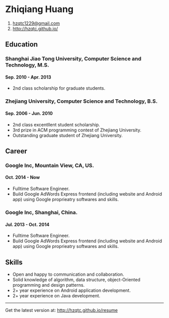 # Zhiqiang Huang

1. <hzqtc1229@gmail.com>
2. <http://hzqtc.github.io/>

## Education

### Shanghai Jiao Tong University, Computer Science and Technology, M.S.
#### Sep. 2010 - Apr. 2013

* 2nd class scholarship for graduate students.

### Zhejiang University, Computer Science and Technology, B.S.
#### Sep. 2006 - Jun. 2010

* 2nd class excentllent student scholarship.
* 3rd prize in ACM programming contest of Zhejiang University.
* Outstanding graduate student of Zhejiang University.

## Career

### Google Inc, Mountain View, CA, US.
#### Oct. 2014 - Now
* Fulltime Software Engineer.
* Build Google AdWords Express frontend (including website and Android app) using Google proprieatry softwares and skills.

### Google Inc, Shanghai, China.
#### Jul. 2013 - Oct. 2014
* Fulltime Software Engineer.
* Build Google AdWords Express frontend (including website and Android app) using Google proprieatry softwares and skills.

## Skills

* Open and happy to communication and collaboration.
* Solid knowledge of algorithm, data structure, object-Oriented programming and design patterns.
* 2+ year experience on Android application development.
* 2+ year experience on Java development.

---
Get the latest version at: <http://hzqtc.github.io/resume>
